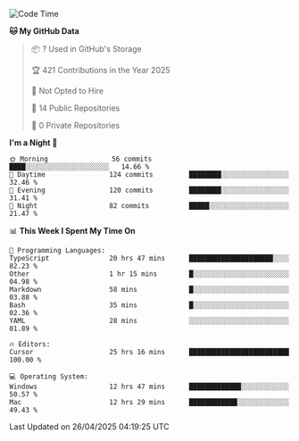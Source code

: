 <!--START_SECTION:waka-->
![Code Time](http://img.shields.io/badge/Code%20Time-6%2C925%20hrs%204%20mins-blue)

**🐱 My GitHub Data** 

> 📦 ? Used in GitHub's Storage 
 > 
> 🏆 421 Contributions in the Year 2025
 > 
> 🚫 Not Opted to Hire
 > 
> 📜 14 Public Repositories 
 > 
> 🔑 0 Private Repositories 
 > 
**I'm a Night 🦉** 

```text
🌞 Morning                56 commits          ████░░░░░░░░░░░░░░░░░░░░░   14.66 % 
🌆 Daytime                124 commits         ████████░░░░░░░░░░░░░░░░░   32.46 % 
🌃 Evening                120 commits         ████████░░░░░░░░░░░░░░░░░   31.41 % 
🌙 Night                  82 commits          █████░░░░░░░░░░░░░░░░░░░░   21.47 % 
```


📊 **This Week I Spent My Time On** 

```text
💬 Programming Languages: 
TypeScript               20 hrs 47 mins      █████████████████████░░░░   82.23 % 
Other                    1 hr 15 mins        █░░░░░░░░░░░░░░░░░░░░░░░░   04.98 % 
Markdown                 58 mins             █░░░░░░░░░░░░░░░░░░░░░░░░   03.88 % 
Bash                     35 mins             █░░░░░░░░░░░░░░░░░░░░░░░░   02.36 % 
YAML                     28 mins             ░░░░░░░░░░░░░░░░░░░░░░░░░   01.89 % 

🔥 Editors: 
Cursor                   25 hrs 16 mins      █████████████████████████   100.00 % 

💻 Operating System: 
Windows                  12 hrs 47 mins      █████████████░░░░░░░░░░░░   50.57 % 
Mac                      12 hrs 29 mins      ████████████░░░░░░░░░░░░░   49.43 % 
```


 Last Updated on 26/04/2025 04:19:25 UTC
<!--END_SECTION:waka-->

